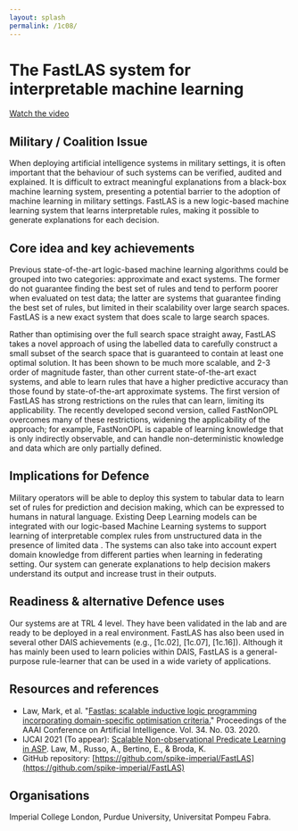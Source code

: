 ```yaml
---
layout: splash
permalink: /1c08/
---
```


# The FastLAS system for interpretable machine learning

[Watch the video](https://ibm.box.com/s/47s74donw6lf36zjsiv55304mjjgwxqh)

## Military / Coalition Issue
When deploying artificial intelligence systems in military settings, it is often important that the behaviour of such systems can be verified, audited and explained. It is difficult to extract meaningful explanations from a black-box machine learning system, presenting a potential barrier to the adoption of machine learning in military settings. FastLAS is a new logic-based machine learning system that learns interpretable rules, making it possible to generate explanations for each decision.

## Core idea and key achievements
Previous state-of-the-art logic-based machine learning algorithms could be grouped into two categories: approximate and exact systems. The former do not guarantee finding the best set of rules and tend to perform poorer when evaluated on test data; the latter are systems that guarantee finding the best set of rules, but limited in their scalability over large search spaces. FastLAS is a new exact system that does scale to large search spaces.

Rather than optimising over the full search space straight away, FastLAS takes a novel approach of using the labelled data to carefully construct a small subset of the search space that is guaranteed to contain at least one optimal solution. It has been shown to be much more scalable, and 2-3 order of magnitude faster, than other current state-of-the-art exact systems, and able to learn rules that have a higher predictive accuracy than those found by state-of-the-art approximate systems. The first version of FastLAS has strong restrictions on the rules that can learn, limiting its applicability. The recently developed  second version, called FastNonOPL overcomes many of these restrictions, widening the applicability of the approach; for example, FastNonOPL is capable of learning knowledge that is only indirectly observable, and can handle non-deterministic knowledge and data which are only partially defined.


## Implications for Defence
Military operators will be able to deploy this system to tabular data to learn set of rules for prediction and decision making, which can be expressed to humans in natural language. Existing Deep Learning models can be integrated with our logic-based Machine Learning systems to support learning of interpretable complex rules from unstructured data in the presence of limited data . The systems can also take into account expert domain knowledge from different parties when learning in federating setting. Our system can generate explanations to help decision makers understand its output and increase trust in their outputs.

## Readiness & alternative Defence uses
Our systems are at TRL 4 level. They have been validated in the lab and are ready to be deployed in a real environment. FastLAS has also been used in several other DAIS achievements (e.g., [1c.02], [1c.07], [1c.16]). Although it has mainly been used to learn policies within DAIS, FastLAS is a general-purpose rule-learner that can be used in a wide variety of applications.  

<!-- ![image info](/dais/achievements/images/1a02_figure1.jpg) -->

## Resources and references 
* Law, Mark, et al. "[Fastlas: scalable inductive logic programming incorporating domain-specific optimisation criteria.](/doc-4723/)" Proceedings of the AAAI Conference on Artificial Intelligence. Vol. 34. No. 03. 2020.
* IJCAI 2021 (To appear): [Scalable Non-observational Predicate Learning in ASP](https://dais-ita.org/node/5766). Law, M., Russo, A., Bertino, E., & Broda, K.
* GitHub repository: [https://github.com/spike-imperial/FastLAS](https://github.com/spike-imperial/FastLAS)


## Organisations
Imperial College London, Purdue University, Universitat Pompeu Fabra.
